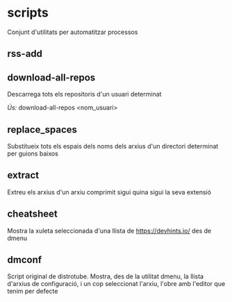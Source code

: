 # scripts
Conjunt d'utilitats  per automatitzar processos

## rss-add

## download-all-repos
Descarrega tots els repositoris d'un usuari determinat

_Ús:_
	download-all-repos <nom_usuari>

## replace_spaces
Substitueix tots els espais dels noms dels arxius d'un directori determinat per guions baixos


## extract
Extreu els arxius d'un arxiu comprimit sigui quina sigui la seva extensió

## cheatsheet
Mostra la xuleta seleccionada d'una llista de https://devhints.io/ des de dmenu

## dmconf
Script original de distrotube.
Mostra, des de la utilitat dmenu, la llista d'arxius de configuració, i un cop seleccionat l'arxiu, l'obre amb l'editor que tenim per defecte
